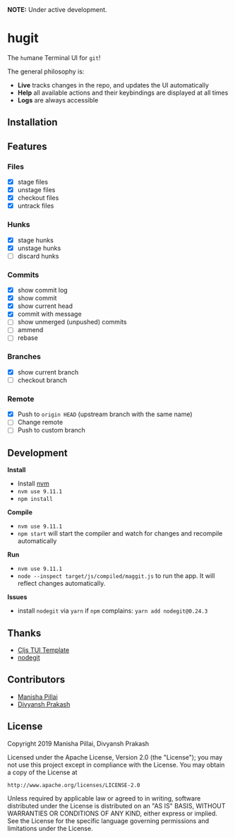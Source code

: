 <span> 
    <b>NOTE:</b> Under active development.
</span>

# hugit

The `hu`mane Terminal UI for `git`!

The general philosophy is:
* **Live** tracks changes in the repo, and updates the UI automatically
* **Help** all available actions and their keybindings are displayed at all times
* **Logs** are always accessible

## Installation

## Features

### Files

- [x] stage files
- [x] unstage files
- [x] checkout files
- [x] untrack files

### Hunks

- [x] stage hunks
- [x] unstage hunks
- [ ] discard hunks

### Commits

- [x] show commit log
- [x] show commit
- [x] show current head
- [x] commit with message
- [ ] show unmerged (unpushed) commits
- [ ] ammend
- [ ] rebase

### Branches

- [x] show current branch
- [ ] checkout branch

### Remote

- [x] Push to `origin HEAD` (upstream branch with the same name)
- [ ] Change remote
- [ ] Push to custom branch

## Development

**Install**

* Install [nvm](https://github.com/nvm-sh/nvm)
* `nvm use 9.11.1`
* `npm install`

**Compile**

* `nvm use 9.11.1`
* `npm start` will start the compiler and watch for changes and recompile automatically

**Run**

* `nvm use 9.11.1`
* `node --inspect target/js/compiled/maggit.js` to run the app. It will reflect changes automatically.

**Issues**

* install `nodegit` via `yarn` if `npm` complains: `yarn add nodegit@0.24.3`

## Thanks

* [Cljs TUI Template](https://github.com/eccentric-j/cljs-tui-template)
* [nodegit](https://github.com/nodegit/nodegit)

## Contributors

* [Manisha Pillai](https://github.com/Manisha38)
* [Divyansh Prakash](https://github.com/divs1210)

## License
Copyright 2019 Manisha Pillai, Divyansh Prakash

Licensed under the Apache License, Version 2.0 (the "License");
you may not use this project except in compliance with the License.
You may obtain a copy of the License at

    http://www.apache.org/licenses/LICENSE-2.0

Unless required by applicable law or agreed to in writing, software
distributed under the License is distributed on an "AS IS" BASIS,
WITHOUT WARRANTIES OR CONDITIONS OF ANY KIND, either express or implied.
See the License for the specific language governing permissions and
limitations under the License.
